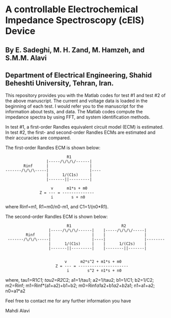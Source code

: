 # A controllable Electrochemical Impedance Spectroscopy (cEIS) Device

## By E. Sadeghi, M. H. Zand, M. Hamzeh, and S.M.M. Alavi
## Department of Electrical Engineering, Shahid Beheshti University, Tehran, Iran.
      
This repository provides you with the Matlab codes for test #1 and test #2 of the above manuscript. The current and voltage data is loaded in the beginning of each test. I would refer you to the manuscript for the information about tests, and data. The Matlab codes compute the impedance spectra by using FFT, and system identification methods. 

In test #1, a first-order Randles equivalent circuit model (ECM) is estimated. In test #2, the first- and second-order Randles ECMs are estimated and their accuracies are compared. 

The first-order Randles ECM is shown below:

                               R1
                      |-----/\/\/\/------|
            Rinf      |                  |
    -------/\/\/\-----|                  |----
                      |      1/(C1s)     |
                      |-------||---------|

                        v      m1*s + m0
                   Z = --- = --------------
                        i        s + n0

where Rinf=m1, R1=m0/n0-m1, and C1=1/(n0*R1). 

The second-order Randles ECM is shown below:

                               R1                      R2
                       |-----/\/\/\/------|    |-----/\/\/\/-----|
             Rinf      |                  |    |                 |
     -------/\/\/\-----|                  |----|                 |--------
                       |      1/(C1s)     |    |      1/(C2s)    |
                       |-------||---------|    |--------||-------|


                              v      m2*s^2 + m1*s + m0
                          Z = --- = ----------------------
                               i        s^2 + n1*s + n0
where, tau1=R1*C1; tau2=R2*C2; a1=1/tau1; a2=1/tau2; b1=1/C1; b2=1/C2; m2=Rinf; m1=Rinf*(a1+a2)+b1+b2; m0=Rinf*a1*a2+b1*a2+b2*a1; 
n1=a1+a2; n0=a1*a2

Feel free to contact me for any further information you have

Mahdi Alavi


